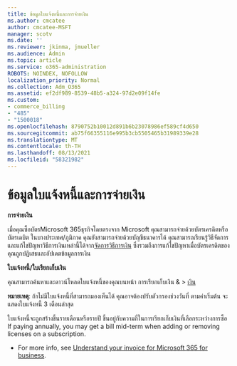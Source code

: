 ```yaml
---
title: ข้อมูลใบแจ้งหนี้และการจ่ายเงิน
ms.author: cmcatee
author: cmcatee-MSFT
manager: scotv
ms.date: ''
ms.reviewer: jkinma, jmueller
ms.audience: Admin
ms.topic: article
ms.service: o365-administration
ROBOTS: NOINDEX, NOFOLLOW
localization_priority: Normal
ms.collection: Adm_O365
ms.assetid: ef2df989-8539-48b5-a324-97d2e09f14fe
ms.custom:
- commerce_billing
- "485"
- "1500018"
ms.openlocfilehash: 8790752b10012d891b6b23078986ef589cf4d650
ms.sourcegitcommit: ab75f66355116e995b3cb5505465b31989339e28
ms.translationtype: MT
ms.contentlocale: th-TH
ms.lasthandoff: 08/13/2021
ms.locfileid: "58321982"
---
```

# <a name="invoice-and-payment-information"></a>ข้อมูลใบแจ้งหนี้และการจ่ายเงิน

**การจ่ายเงิน**

เมื่อคุณซื้อบัตรMicrosoft 365ธุรกิจโดยตรงจาก Microsoft คุณสามารถจ่ายด้วยบัตรเครดิตหรือบัตรเดบิต  ในบางประเทศ/ภูมิภาค คุณยังสามารถจ่ายด้วยบัญชีธนาคารได้  คุณสามารถเรียนรู้วิธีจัดการและแก้ไขปัญหาวิธีการเงินเหล่านี้ได้จาก[จัดการวิธีการเงิน](https://docs.microsoft.com/microsoft-365/commerce/billing-and-payments/manage-payment-methods) ซึ่งรวมถึงการแก้ไขปัญหาเมื่อบัตรเครดิตของคุณถูกปฏิเสธและอัปเดตข้อมูลการเงิน

**ใบแจ้งหนี้/ใบเรียกเก็บเงิน**

คุณสามารถค้นหาและดาวน์โหลดใบแจ้งหนี้ของคุณบนหน้า การเรียกเก็บเงิน &  >  [เงิน](https://go.microsoft.com/fwlink/p/?linkid=848039)  

**หมายเหตุ**: ถ้าไม่มีใบแจ้งหนี้ที่สามารถมองเห็นได้ คุณอาจต้องปรับตัวกรองช่วงวันที่  ตามค่าเริ่มต้น จะแสดงใบแจ้งหนี้ 3 เดือนล่าสุด

ใบแจ้งหนี้จะถูกสร้างขึ้นรายเดือนหรือรายปี ขึ้นอยู่กับความถี่ในการเรียกเก็บเงินที่เลือกระหว่างการซื้อ  If paying annually, you may get a bill mid-term when adding or removing licenses on a subscription.

- For more info, see [Understand your invoice for Microsoft 365 for business](https://docs.microsoft.com/microsoft-365/commerce/billing-and-payments/understand-your-invoice2).